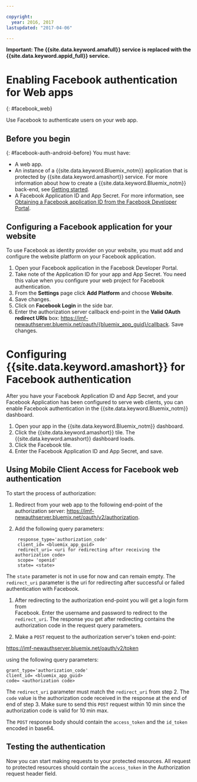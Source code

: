 ```yaml
---

copyright:
  year: 2016, 2017
lastupdated: "2017-04-06"

---
```


**Important: The {{site.data.keyword.amafull}} service is replaced with the {{site.data.keyword.appid_full}} service.**

# Enabling Facebook authentication for Web apps
{: #facebook_web}

Use Facebook to authenticate users on your web app.

## Before you begin
{: #facebook-auth-android-before}
You must have:
* A web app.  
* An instance of a  {{site.data.keyword.Bluemix_notm}} application that is protected by {{site.data.keyword.amashort}} service. For more information about how to create a {{site.data.keyword.Bluemix_notm}} back-end, see [Getting started](index.html).
* A Facebook Application ID and App Secret. For more information, see [Obtaining a Facebook application ID from the Facebook Developer Portal](https://console.{DomainName}/docs/services/mobileaccess/facebook-auth-overview.html#facebook-appID).


## Configuring a Facebook application for your website
To use Facebook as identity provider on your website, you must add and configure the website platform on your Facebook application.

1. Open your Facebook application in the Facebook Developer Portal.
1. Take note of the Application ID for your app and App Secret. You need this value when you configure your web project for Facebook authentication.
1. From the **Settings** page click **Add Platform** and choose **Website**.
1. Save changes.
1. Click on **Facebook Login** in the side bar.
1. Enter the authorization server callback end-point in the **Valid OAuth redirect URIs** box: https://imf-newauthserver.bluemix.net/oauth/{bluemix_app_guid}/callback. Save changes.




# Configuring {{site.data.keyword.amashort}} for Facebook authentication
After you have your Facebook Application ID and App Secret, and your Facebook Application has been configured to serve web clients, you can enable Facebook authentication in the  {{site.data.keyword.Bluemix_notm}}  dashboard.

1. Open your app in the  {{site.data.keyword.Bluemix_notm}} dashboard.
1. Click the {{site.data.keyword.amashort}} tile. The {{site.data.keyword.amashort}} dashboard loads.
1. Click the Facebook tile.
1. Enter the Facebook Application ID and App Secret, and save.




## Using Mobile Client Access for Facebook web authentication

To start the process of authorization:

1. Redirect from your web app to the following end-point of the authorization server:  https://imf-newauthserver.bluemix.net/oauth/v2/authorization.

1. Add the following query parameters:
   ```
    response_type='authorization_code'
    client_id= <bluemix_app_guid>
    redirect_uri= <uri for redirecting after receiving the authorization code>
    scope= 'openid'
    state= <state>
    ```


  The `state` parameter is not in use for now and can remain empty.
  The `redirect_uri` parameter is the uri for redirecting after successful or failed authentication with Facebook.

1. After redirecting to the authorization end-point you will get a login form from      
   Facebook. Enter the username and password to redirect to the `redirect_uri`.
   The response you get after redirecting  contains the authorization code in the request query parameters.

1. Make a `POST` request to the authorization server's token end-point:

  https://imf-newauthserver.bluemix.net/oauth/v2/token

  using the following query parameters:
  ```
  grant_type='authorization_code'
  client_id= <bluemix_app_guid>
  code= <authorization code>
  ```
The `redirect_uri` parameter must match the `redirect_uri` from step 2.
The `code` value is the authorization code received in the response at the end of end of step 3.
Make sure to send this `POST` request within 10 min since the authorization code is valid for 10 min max.

  The `POST` response body should contain the `access_token` and the `id_token` encoded in base64.

## Testing the authentication
Now you can start making requests to your protected resources.
All request to protected resources should contain the `access_token` in the Authorization request header field.
